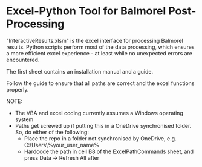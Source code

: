 # Excel-Python Tool for Balmorel Post-Processing 

"InteractiveResults.xlsm" is the excel interface for processing Balmorel results. 
Python scripts perform most of the data processing, which ensures a more efficient excel experience - at least while no unexpected errors are encountered.  

The first sheet contains an installation manual and a guide.

Follow the guide to ensure that all paths are correct and the excel functions properly.

NOTE: 
- The VBA and excel coding currently assumes a Windows operating system
- Paths get screwed up if putting this in a OneDrive synchronised folder. So, do either of the following:
  - Place the repo in a folder not synchronised by OneDrive, e.g. C:\Users\\%your_user_name%
  - Hardcode the path in cell B8 of the ExcelPathCommands sheet, and press Data -> Refresh All after 
